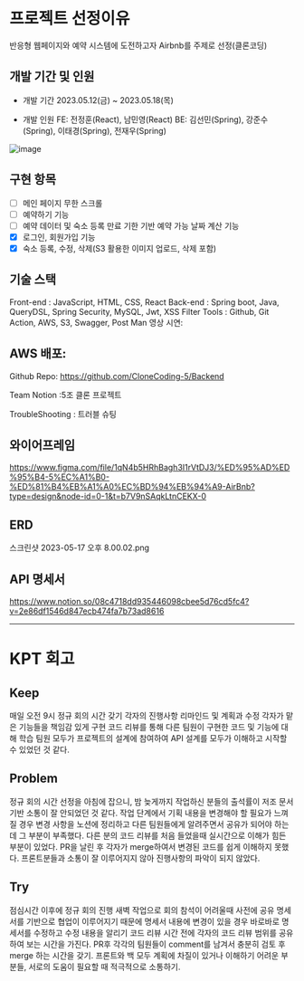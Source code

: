 # 프로젝트 선정이유
반응형 웹페이지와 예약 시스템에 도전하고자 Airbnb를 주제로 선정(클론코딩)

## 개발 기간 및 인원
* 개발 기간
2023.05.12(금) ~ 2023.05.18(목)

* 개발 인원
FE: 전정훈(React), 남민영(React)
BE: 김선민(Spring), 강준수(Spring), 이태경(Spring), 전재우(Spring)

![image](https://github.com/CloneCoding-5/Frontend/assets/128782170/004b14e8-765e-4a05-9933-4f1f3e94ea79)

## 구현 항목

* [ ] 메인 페이지 무한 스크롤
* [ ] 예약하기 기능
* [ ] 예약 데이터 및 숙소 등록 만료 기한 기반 예약 가능 날짜 계산 기능
* [x] 로그인, 회원가입 기능
* [x] 숙소 등록, 수정, 삭제(S3 활용한 이미지 업로드, 삭제 포함)

## 기술 스택

Front-end : JavaScript, HTML, CSS, React
Back-end : Spring boot, Java, QueryDSL, Spring Security, MySQL, Jwt, XSS Filter
Tools : Github, Git Action, AWS, S3, Swagger, Post Man
영상 시연:

## AWS 배포:

Github Repo: https://github.com/CloneCoding-5/Backend

Team Notion :5조 클론 프로젝트

TroubleShooting : 트러블 슈팅

## 와이어프레임
https://www.figma.com/file/1qN4b5HRhBagh3I1rVtDJ3/%ED%95%AD%ED%95%B4-5%EC%A1%B0-%ED%81%B4%EB%A1%A0%EC%BD%94%EB%94%A9-AirBnb?type=design&node-id=0-1&t=b7V9nSAqkLtnCEKX-0

## ERD
스크린샷 2023-05-17 오후 8.00.02.png

## API 명세서
https://www.notion.so/08c4718dd935446098cbee5d76cd5fc4?v=2e86df1546d847ecb474fa7b73ad8616

------------------------------------------------------------------------------------------

# KPT 회고
## Keep
매일 오전 9시 정규 회의 시간 갖기
각자의 진행사항 리마인드 및 계획과 수정
각자가 맡은 기능들을 책임감 있게 구현
코드 리뷰를 통해 다른 팀원이 구현한 코드 및 기능에 대해 학습
팀원 모두가 프로젝트의 설계에 참여하여 API 설계를 모두가 이해하고 시작할 수 있었던 것 같다.  

## Problem
정규 회의 시간 선정을 아침에 잡으니, 밤 늦게까지 작업하신 분들의 출석률이 저조
문서 기반 소통이 잘 안되었던 것 같다.
작업 단계에서 기획 내용을 변경해야 할 필요가 느껴질 경우 변경 사항을 노션에 정리하고 다른 팀원들에게 알려주면서 공유가 되어야 하는데 그 부분이 부족했다.
다른 분의 코드 리뷰를 처음 들었을때 실시간으로 이해가 힘든 부분이 있었다.
PR을 날린 후 각자가 merge하여서 변경된 코드를 쉽게 이해하지 못했다.
프론트분들과 소통이 잘 이루어지지 않아 진행사항의 파악이 되지 않았다.

## Try
점심시간 이후에 정규 회의 진행
새벽 작업으로 회의 참석이 어려울때 사전에 공유
명세서를 기반으로 협업이 이루어지기 때문에 명세서 내용에 변경이 있을 경우 바로바로 명세서를 수정하고 수정 내용을 알리기
코드 리뷰 시간 전에 각자의 코드 리뷰 범위를 공유하여 보는 시간을 가진다.
PR후 각각의 팀원들이 comment를 남겨서 충분히 검토 후 merge 하는 시간을 갖기.
프론트와 백 모두 계획에 차질이 있거나 이해하기 어려운 부분들, 서로의 도움이 필요할 때 적극적으로 소통하기.
